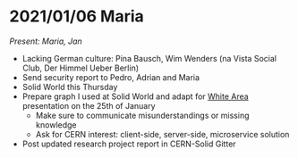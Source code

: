# 2021/01/06 Maria

*Present: Maria, Jan*

* Lacking German culture: Pina Bausch, Wim Wenders (na Vista Social Club, Der Himmel Ueber Berlin)
* Send security report to Pedro, Adrian and Maria
* Solid World this Thursday
* Prepare graph I used at Solid World and adapt for [White Area](https://indico.cern.ch/event/979381/) presentation on the 25th of January
  * Make sure to communicate misunderstandings or missing knowledge
  * Ask for CERN interest: client-side, server-side, microservice solution
* Post updated research project report in CERN-Solid Gitter
